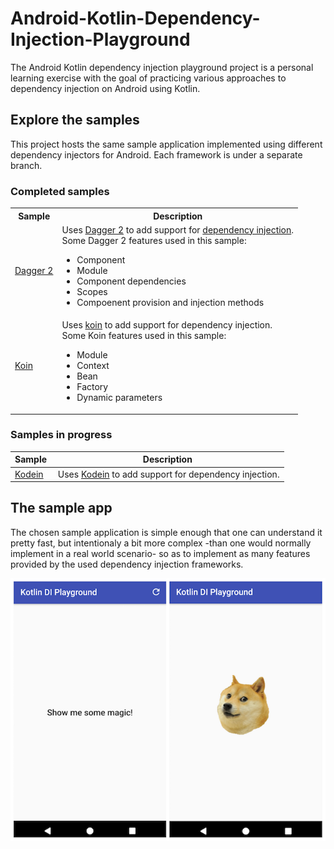 # Android-Kotlin-Dependency-Injection-Playground

The Android Kotlin dependency injection playground project is a personal learning exercise with the goal of practicing various approaches to dependency injection on Android using Kotlin.


## Explore the samples

This project hosts the same sample application implemented using different dependency injectors for Android. Each framework is under a separate branch.

### Completed samples

<table>
  <tr>
    <th>Sample</th>
    <th>Description</th>
  </tr>
  <tr>
    <td><a href="https://github.com/husaynhakeem/Android-Kotlin-Dependency-Injection-Playground/tree/dagger2">Dagger 2</a></td>
    <td>Uses <a href="https://google.github.io/dagger/">Dagger 2</a> to add support for <a href="https://en.wikipedia.org/wiki/Dependency_injection">dependency injection</a>.<br/>
      Some Dagger 2 features used in this sample:<br/>
      <ul>
        <li>Component</li>
        <li>Module</li>
        <li>Component dependencies</li>
        <li>Scopes</li>
        <li>Compoenent provision and injection methods</li>
      </ul>
    </td>
  </tr>
  <tr>
    <td><a href="https://github.com/husaynhakeem/Android-Kotlin-Dependency-Injection-Playground/tree/koin">Koin</a></td>
    <td>Uses <a href="https://github.com/Ekito/koin">koin</a> to add support for dependency injection.<br/>
      Some Koin features used in this sample:<br/>
      <ul>
        <li>Module</li>
        <li>Context</li>
        <li>Bean</li>
        <li>Factory</li>
        <li>Dynamic parameters</li>
      </ul>
    </td>
  </tr>
</table>

### Samples in progress

| Sample | Description |
| ------------- | ------------- |
| [Kodein](https://github.com/husaynhakeem/Android-Kotlin-Dependency-Injection-Playground/tree/kodein) | Uses [Kodein](https://github.com/SalomonBrys/Kodein) to add support for dependency injection. |


## The sample app

The chosen sample application is simple enough that one can understand it pretty fast, but intentionaly a bit more complex -than one would normally implement in a real world scenario- so as to implement as many features provided by the used dependency injection frameworks.

<img src="https://github.com/husaynhakeem/Android-Kotlin-Dependency-Injection-Playground/blob/master/app/images/android_kotlin_di_playground_screens.png" alt="Android Kotlin DI playground screens">
